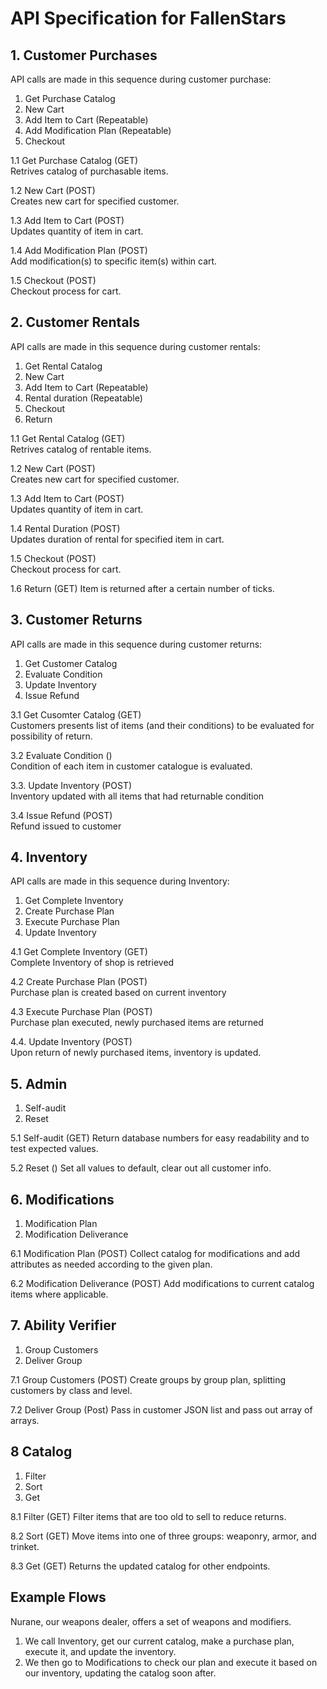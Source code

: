 # API Specification for FallenStars 

## 1. Customer Purchases

API calls are made in this sequence during customer purchase: 
1. Get Purchase Catalog
2. New Cart
3. Add Item to Cart (Repeatable)
4. Add Modification Plan (Repeatable)
5. Checkout

1.1 Get Purchase Catalog (GET)   
Retrives catalog of purchasable items. 

1.2 New Cart (POST)   
Creates new cart for specified customer. 

1.3 Add Item to Cart (POST)    
Updates quantity of item in cart. 

1.4 Add Modification Plan (POST)    
Add modification(s) to specific item(s) within cart.

1.5 Checkout (POST)   
Checkout process for cart. 

## 2. Customer Rentals   
API calls are made in this sequence during customer rentals:
1. Get Rental Catalog
2. New Cart
3. Add Item to Cart (Repeatable)
4. Rental duration (Repeatable)
5. Checkout
6. Return

1.1 Get Rental Catalog (GET)   
Retrives catalog of rentable items. 

1.2 New Cart (POST)   
Creates new cart for specified customer. 

1.3 Add Item to Cart (POST)   
Updates quantity of item in cart. 

1.4 Rental Duration (POST)   
Updates duration of rental for specified item in cart. 

1.5 Checkout (POST)   
Checkout process for cart.

1.6 Return (GET)
Item is returned after a certain number of ticks.

## 3. Customer Returns
API calls are made in this sequence during customer returns:
1. Get Customer Catalog
2. Evaluate Condition
3. Update Inventory
4. Issue Refund

3.1 Get Cusomter Catalog (GET)   
Customers presents list of items (and their conditions) to be evaluated for possibility of return. 

3.2 Evaluate Condition ()   
Condition of each item in customer catalogue is evaluated. 

3.3. Update Inventory (POST)   
Inventory updated with all items that had returnable condition

3.4 Issue Refund (POST)   
Refund issued to customer

##  4. Inventory
API calls are made in this sequence during Inventory: 
1. Get Complete Inventory
2. Create Purchase Plan
3. Execute Purchase Plan
4. Update Inventory

4.1 Get Complete Inventory (GET)   
Complete Inventory of shop is retrieved

4.2 Create Purchase Plan (POST)   
Purchase plan is created based on current inventory

4.3 Execute Purchase Plan (POST)   
Purchase plan executed, newly purchased items are returned

4.4. Update Inventory (POST)   
Upon return of newly purchased items, inventory is updated. 

## 5. Admin
1. Self-audit
2. Reset

5.1 Self-audit (GET)
Return database numbers for easy readability and to test expected values.

5.2 Reset ()
Set all values to default, clear out all customer info.

## 6. Modifications
1. Modification Plan
2. Modification Deliverance

6.1 Modification Plan (POST)
Collect catalog for modifications and add attributes as needed according to the given plan.

6.2 Modification Deliverance (POST)
Add modifications to current catalog items where applicable. 

## 7. Ability Verifier
1. Group Customers
2. Deliver Group

7.1 Group Customers (POST)
Create groups by group plan, splitting customers by class and level.

7.2 Deliver Group (Post)
Pass in customer JSON list and pass out array of arrays.

## 8 Catalog 
1. Filter
2. Sort 
3. Get

8.1 Filter (GET)
Filter items that are too old to sell to reduce returns.

8.2 Sort (GET)
Move items into one of three groups: weaponry, armor, and trinket.

8.3 Get (GET)
Returns the updated catalog for other endpoints.

## Example Flows
Nurane, our weapons dealer, offers a set of weapons and modifiers. 
1. We call Inventory, get our current catalog, make a purchase plan, execute it, and update the inventory.
2. We then go to Modifications to check our plan and execute it based on our inventory, updating the catalog soon after.